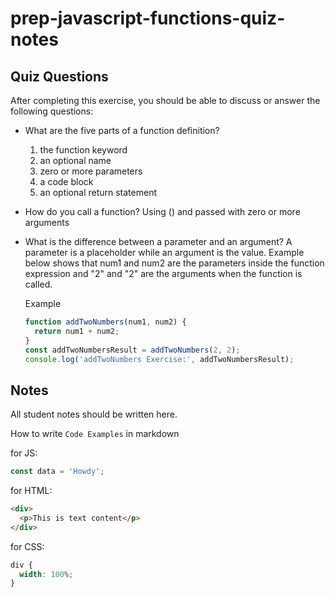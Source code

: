 # prep-javascript-functions-quiz-notes

## Quiz Questions

After completing this exercise, you should be able to discuss or answer the following questions:

- What are the five parts of a function definition?

  1. the function keyword
  2. an optional name
  3. zero or more parameters
  4. a code block
  5. an optional return statement

- How do you call a function?
  Using () and passed with zero or more arguments

- What is the difference between a parameter and an argument?
  A parameter is a placeholder while an argument is the value.
  Example below shows that num1 and num2 are the parameters inside the function expression and "2" and "2" are the arguments when the function is called.

  Example

  ```javascript
  function addTwoNumbers(num1, num2) {
    return num1 + num2;
  }
  const addTwoNumbersResult = addTwoNumbers(2, 2);
  console.log('addTwoNumbers Exercise:', addTwoNumbersResult);
  ```

## Notes

All student notes should be written here.

How to write `Code Examples` in markdown

for JS:

```javascript
const data = 'Howdy';
```

for HTML:

```html
<div>
  <p>This is text content</p>
</div>
```

for CSS:

```css
div {
  width: 100%;
}
```
